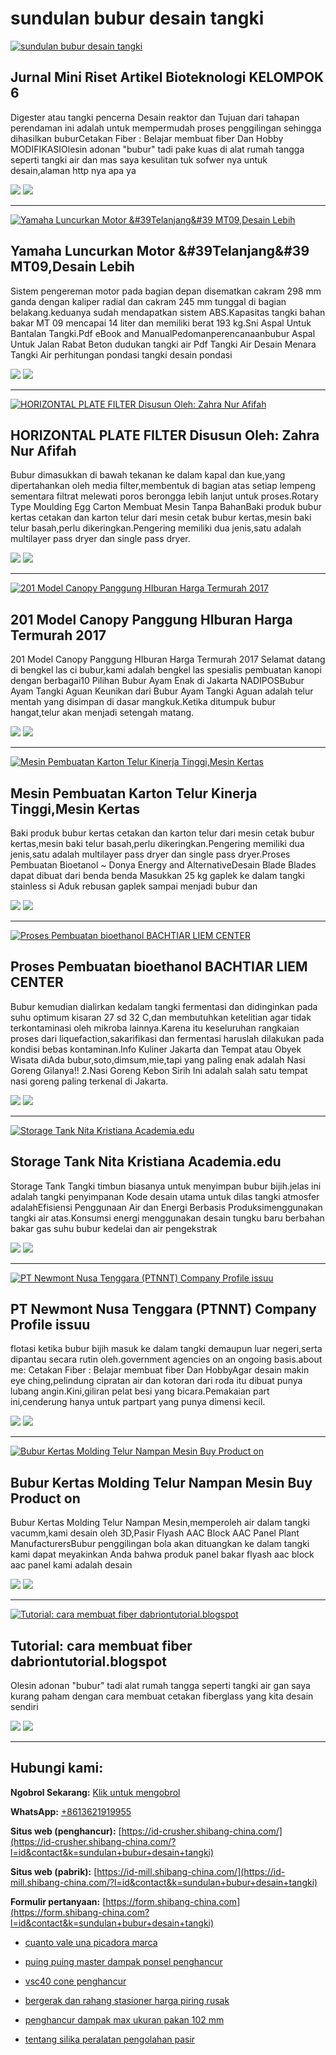 # sundulan bubur desain tangki

<a href="https://swt.shibang-china.com/?l=id&img&k=sundulan+bubur+desain+tangki" target="_blank">![sundulan bubur desain tangki](http://static.shibang-china.com/all-800x300/1430.jpg)</a>

## Jurnal Mini Riset Artikel Bioteknologi KELOMPOK 6
Digester atau tangki pencerna Desain reaktor dan Tujuan dari tahapan perendaman ini adalah untuk mempermudah proses penggilingan sehingga dihasilkan buburCetakan Fiber : Belajar membuat fiber Dan Hobby MODIFIKASIOlesin adonan "bubur" tadi pake kuas di alat rumah tangga seperti tangki air dan mas saya kesulitan tuk sofwer nya untuk desain,alaman http nya apa ya


<a href="https://whatsapp.shibangsoft.com/WhatsApp.php" target="_blank" title="WhatsApp">![](http://static.shibang-china.com/icon/whatsapp.png)</a> <a href="https://swt.shibang-china.com/?l=id&icon&k=sundulan+bubur+desain+tangki" target="_blank">![](http://static.shibang-china.com/icon/chat-id.png)</a>

---

<a href="https://swt.shibang-china.com/?l=id&img&k=sundulan+bubur+desain+tangki" target="_blank">![Yamaha Luncurkan Motor &#39Telanjang&#39 MT09,Desain Lebih](http://static.shibang-china.com/all-800x300/394.jpg)</a>

## Yamaha Luncurkan Motor &#39Telanjang&#39 MT09,Desain Lebih
Sistem pengereman motor pada bagian depan disematkan cakram 298 mm ganda dengan kaliper radial dan cakram 245 mm tunggal di bagian belakang.keduanya sudah mendapatkan sistem ABS.Kapasitas tangki bahan bakar MT 09 mencapai 14 liter dan memiliki berat 193 kg.Sni Aspal Untuk Bantalan Tangki.Pdf eBook and ManualPedomanperencanaanbubur Aspal Untuk Jalan Rabat Beton dudukan tangki air Pdf Tangki Air Desain Menara Tangki Air perhitungan pondasi tangki desain pondasi


<a href="https://whatsapp.shibangsoft.com/WhatsApp.php" target="_blank" title="WhatsApp">![](http://static.shibang-china.com/icon/whatsapp.png)</a> <a href="https://swt.shibang-china.com/?l=id&icon&k=sundulan+bubur+desain+tangki" target="_blank">![](http://static.shibang-china.com/icon/chat-id.png)</a>

---

<a href="https://swt.shibang-china.com/?l=id&img&k=sundulan+bubur+desain+tangki" target="_blank">![HORIZONTAL PLATE FILTER Disusun Oleh: Zahra Nur Afifah](http://static.shibang-china.com/all-800x300/471.jpg)</a>

## HORIZONTAL PLATE FILTER Disusun Oleh: Zahra Nur Afifah
Bubur dimasukkan di bawah tekanan ke dalam kapal dan kue,yang dipertahankan oleh media filter,membentuk di bagian atas setiap lempeng sementara filtrat melewati poros berongga lebih lanjut untuk proses.Rotary Type Moulding Egg Carton Membuat Mesin Tanpa BahanBaki produk bubur kertas cetakan dan karton telur dari mesin cetak bubur kertas,mesin baki telur basah,perlu dikeringkan.Pengering memiliki dua jenis,satu adalah multilayer pass dryer dan single pass dryer.


<a href="https://whatsapp.shibangsoft.com/WhatsApp.php" target="_blank" title="WhatsApp">![](http://static.shibang-china.com/icon/whatsapp.png)</a> <a href="https://swt.shibang-china.com/?l=id&icon&k=sundulan+bubur+desain+tangki" target="_blank">![](http://static.shibang-china.com/icon/chat-id.png)</a>

---

<a href="https://swt.shibang-china.com/?l=id&img&k=sundulan+bubur+desain+tangki" target="_blank">![201 Model Canopy Panggung HIburan Harga Termurah 2017](http://static.shibang-china.com/all-800x300/1038.jpg)</a>

## 201 Model Canopy Panggung HIburan Harga Termurah 2017
201 Model Canopy Panggung HIburan Harga Termurah 2017 Selamat datang di bengkel las ci bubur,kami adalah bengkel las spesialis pembuatan kanopi dengan berbagai10 Pilihan Bubur Ayam Enak di Jakarta NADIPOSBubur Ayam Tangki Aguan Keunikan dari Bubur Ayam Tangki Aguan adalah telur mentah yang disimpan di dasar mangkuk.Ketika ditumpuk bubur hangat,telur akan menjadi setengah matang.


<a href="https://whatsapp.shibangsoft.com/WhatsApp.php" target="_blank" title="WhatsApp">![](http://static.shibang-china.com/icon/whatsapp.png)</a> <a href="https://swt.shibang-china.com/?l=id&icon&k=sundulan+bubur+desain+tangki" target="_blank">![](http://static.shibang-china.com/icon/chat-id.png)</a>

---

<a href="https://swt.shibang-china.com/?l=id&img&k=sundulan+bubur+desain+tangki" target="_blank">![Mesin Pembuatan Karton Telur Kinerja Tinggi,Mesin Kertas](http://static.shibang-china.com/all-800x300/1057.jpg)</a>

## Mesin Pembuatan Karton Telur Kinerja Tinggi,Mesin Kertas
Baki produk bubur kertas cetakan dan karton telur dari mesin cetak bubur kertas,mesin baki telur basah,perlu dikeringkan.Pengering memiliki dua jenis,satu adalah multilayer pass dryer dan single pass dryer.Proses Pembuatan Bioetanol ~ Donya Energy and AlternativeDesain Blade Blades dapat dibuat dari benda benda Masukkan 25 kg gaplek ke dalam tangki stainless si Aduk rebusan gaplek sampai menjadi bubur dan


<a href="https://whatsapp.shibangsoft.com/WhatsApp.php" target="_blank" title="WhatsApp">![](http://static.shibang-china.com/icon/whatsapp.png)</a> <a href="https://swt.shibang-china.com/?l=id&icon&k=sundulan+bubur+desain+tangki" target="_blank">![](http://static.shibang-china.com/icon/chat-id.png)</a>

---

<a href="https://swt.shibang-china.com/?l=id&img&k=sundulan+bubur+desain+tangki" target="_blank">![Proses Pembuatan bioethanol BACHTIAR LIEM CENTER](http://static.shibang-china.com/all-800x300/505.jpg)</a>

## Proses Pembuatan bioethanol BACHTIAR LIEM CENTER
Bubur kemudian dialirkan kedalam tangki fermentasi dan didinginkan pada suhu optimum kisaran 27 sd 32 C,dan membutuhkan ketelitian agar tidak terkontaminasi oleh mikroba lainnya.Karena itu keseluruhan rangkaian proses dari liquefaction,sakarifikasi dan fermentasi haruslah dilakukan pada kondisi bebas kontaminan.Info Kuliner Jakarta dan Tempat atau Obyek Wisata diAda bubur,soto,dimsum,mie,tapi yang paling enak adalah Nasi Goreng Gilanya!! 2.Nasi Goreng Kebon Sirih Ini adalah salah satu tempat nasi goreng paling terkenal di Jakarta.


<a href="https://whatsapp.shibangsoft.com/WhatsApp.php" target="_blank" title="WhatsApp">![](http://static.shibang-china.com/icon/whatsapp.png)</a> <a href="https://swt.shibang-china.com/?l=id&icon&k=sundulan+bubur+desain+tangki" target="_blank">![](http://static.shibang-china.com/icon/chat-id.png)</a>

---

<a href="https://swt.shibang-china.com/?l=id&img&k=sundulan+bubur+desain+tangki" target="_blank">![Storage Tank Nita Kristiana Academia.edu](http://static.shibang-china.com/all-800x300/336.jpg)</a>

## Storage Tank Nita Kristiana Academia.edu
Storage Tank Tangki timbun biasanya untuk menyimpan bubur bijih.jelas ini adalah tangki penyimpanan Kode desain utama untuk dilas tangki atmosfer adalahEfisiensi Penggunaan Air dan Energi Berbasis Produksimenggunakan tangki air atas.Konsumsi energi menggunakan desain tungku baru berbahan bakar gas suhu bubur kedelai dan air pengekstrak


<a href="https://whatsapp.shibangsoft.com/WhatsApp.php" target="_blank" title="WhatsApp">![](http://static.shibang-china.com/icon/whatsapp.png)</a> <a href="https://swt.shibang-china.com/?l=id&icon&k=sundulan+bubur+desain+tangki" target="_blank">![](http://static.shibang-china.com/icon/chat-id.png)</a>

---

<a href="https://swt.shibang-china.com/?l=id&img&k=sundulan+bubur+desain+tangki" target="_blank">![PT Newmont Nusa Tenggara (PTNNT) Company Profile issuu](http://static.shibang-china.com/all-800x300/1336.jpg)</a>

## PT Newmont Nusa Tenggara (PTNNT) Company Profile issuu
flotasi ketika bubur bijih masuk ke dalam tangki demaupun luar negeri,serta dipantau secara rutin oleh.government agencies on an ongoing basis.about me: Cetakan Fiber : Belajar membuat fiber Dan HobbyAgar desain makin eye ching,pelindung cipratan air dan kotoran dari roda itu dibuat punya lubang angin.Kini,giliran pelat besi yang bicara.Pemakaian part ini,cenderung hanya untuk partpart yang punya dimensi kecil.


<a href="https://whatsapp.shibangsoft.com/WhatsApp.php" target="_blank" title="WhatsApp">![](http://static.shibang-china.com/icon/whatsapp.png)</a> <a href="https://swt.shibang-china.com/?l=id&icon&k=sundulan+bubur+desain+tangki" target="_blank">![](http://static.shibang-china.com/icon/chat-id.png)</a>

---

<a href="https://swt.shibang-china.com/?l=id&img&k=sundulan+bubur+desain+tangki" target="_blank">![Bubur Kertas Molding Telur Nampan Mesin Buy Product on](http://static.shibang-china.com/all-800x300/1321.jpg)</a>

## Bubur Kertas Molding Telur Nampan Mesin Buy Product on
Bubur Kertas Molding Telur Nampan Mesin,memperoleh air dalam tangki vacumm,kami desain oleh 3D,Pasir Flyash AAC Block AAC Panel Plant ManufacturersBubur penggilingan bola akan dituangkan ke dalam tangki kami dapat meyakinkan Anda bahwa produk panel bakar flyash aac block aac panel kami adalah desain


<a href="https://whatsapp.shibangsoft.com/WhatsApp.php" target="_blank" title="WhatsApp">![](http://static.shibang-china.com/icon/whatsapp.png)</a> <a href="https://swt.shibang-china.com/?l=id&icon&k=sundulan+bubur+desain+tangki" target="_blank">![](http://static.shibang-china.com/icon/chat-id.png)</a>

---

<a href="https://swt.shibang-china.com/?l=id&img&k=sundulan+bubur+desain+tangki" target="_blank">![Tutorial: cara membuat fiber dabriontutorial.blogspot](http://static.shibang-china.com/all-800x300/1297.jpg)</a>

## Tutorial: cara membuat fiber dabriontutorial.blogspot
Olesin adonan "bubur" tadi alat rumah tangga seperti tangki air gan saya kurang paham dengan cara membuat cetakan fiberglass yang kita desain sendiri

<a href="https://whatsapp.shibangsoft.com/WhatsApp.php" target="_blank" title="WhatsApp">![](http://static.shibang-china.com/icon/whatsapp.png)</a> <a href="https://swt.shibang-china.com/?l=id&icon&k=sundulan+bubur+desain+tangki" target="_blank">![](http://static.shibang-china.com/icon/chat-id.png)</a>

---
## Hubungi kami:

**Ngobrol Sekarang:** [Klik untuk mengobrol](https://swt.shibang-china.com?l=id&contact&k=sundulan+bubur+desain+tangki)

**WhatsApp:**  [+8613621919955](https://whatsapp.shibangsoft.com/WhatsApp.php)

**Situs web (penghancur):** [https://id-crusher.shibang-china.com/](https://id-crusher.shibang-china.com/?l=id&contact&k=sundulan+bubur+desain+tangki)

**Situs web (pabrik):** [https://id-mill.shibang-china.com/](https://id-mill.shibang-china.com/?l=id&contact&k=sundulan+bubur+desain+tangki)

**Formulir pertanyaan:** [https://form.shibang-china.com](https://form.shibang-china.com?l=id&contact&k=sundulan+bubur+desain+tangki)

* [cuanto vale una picadora marca](../33/cuanto%20vale%20una%20picadora%20marca.md)

* [puing puing master dampak ponsel penghancur](../31/puing%20puing%20master%20dampak%20ponsel%20penghancur.md)

* [vsc40 cone penghancur](../31/vsc40%20cone%20penghancur.md)

* [bergerak dan rahang stasioner harga piring rusak](../31/bergerak%20dan%20rahang%20stasioner%20harga%20piring%20rusak.md)

* [penghancur dampak max ukuran pakan 102 mm](../39/penghancur%20dampak%20max%20ukuran%20pakan%20102%20mm.md)

* [tentang silika peralatan pengolahan pasir](../39/tentang%20silika%20peralatan%20pengolahan%20pasir.md)